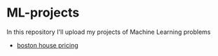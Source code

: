 # ML-projects

In this repository I'll upload my projects of Machine Learning problems

- [boston house pricing](./boston-house-pricing/)